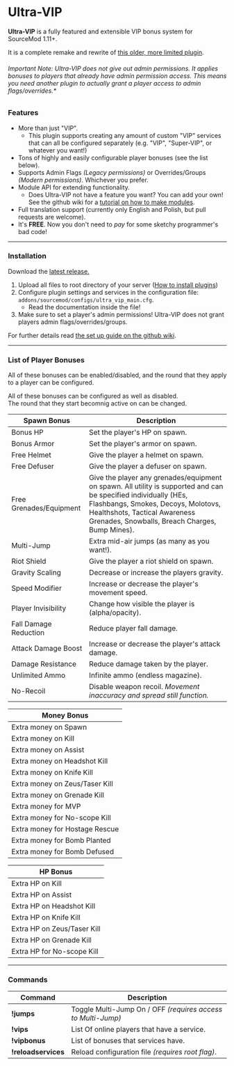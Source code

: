# Ultra-VIP

**Ultra-VIP** is a fully featured and extensible VIP bonus system for SourceMod 1.11+.

It is a complete remake and rewrite of [this older, more limited plugin](https://forums.alliedmods.net/showthread.php?t=320113 "older more disgusting plugin").  

###### Important Note: Ultra-VIP does not give out admin permissions. It applies bonuses to players that already have admin permission access. This means you need another plugin to actually grant a player access to admin flags/overrides.*


### Features
- More than just \"VIP\".
  - This plugin supports creating any amount of custom \"VIP\" services that can all be configured separately (e.g. \"VIP\", \"Super-VIP\", or whatever you want!)
- Tons of highly and easily configurable player bonuses (see the list below).
- Supports Admin Flags *(Legacy permissions)* or Overrides/Groups *(Modern permissions)*. Whichever you prefer.
- Module API for extending functionality.
  - Does Ultra-VIP not have a feature you want? You can add your own! See the github wiki for a [tutorial on how to make modules]().
- Full translation support (currently only English and Polish, but pull requests are welcome).
- It\'s **FREE**. Now you don\'t need to *pay* for some sketchy programmer\'s bad code!

------------

### Installation

Download the [latest release.](https://github.com/Mesharsky/Ultra-VIP/releases "Latest Release")  

1. Upload all files to root directory of your server ([How to install plugins](https://wiki.alliedmods.net/Managing_your_sourcemod_installation#Installing_Plugins "Installing Plugins"))
2. Configure plugin settings and services in the configuration file: `addons/sourcemod/configs/ultra_vip_main.cfg`.
    - Read the documentation inside the file!
3. Make sure to set a player\'s admin permissions! Ultra-VIP does not grant players admin flags/overrides/groups.

For further details read [the set up guide on the github wiki]().

------------

### List of Player Bonuses
All of these bonuses can be enabled/disabled, and the round that they apply to a player can be configured.  

All of these bonuses can be configured as well as disabled.  
The round that they start becomnig active on can be changed.

| Spawn Bonus | Description |
| --- | --- |
| Bonus HP | Set the player\'s HP on spawn. |
| Bonus Armor | Set the player\'s armor on spawn. |
| Free Helmet | Give the player a helmet on spawn. |
| Free Defuser | Give the player a defuser on spawn. |
| Free Grenades/Equipment | Give the player any grenades/equipment on spawn. All utility is supported and can be specified individually (HEs, Flashbangs, Smokes, Decoys, Molotovs, Healthshots, Tactical Awareness Grenades, Snowballs, Breach Charges, Bump Mines). |
| Multi-Jump | Extra mid-air jumps (as many as you want!). |
| Riot Shield | Give the player a riot shield on spawn. |
| Gravity Scaling | Decrease or increase the players gravity. |
| Speed Modifier | Increase or decrease the player\'s movement speed. |
| Player Invisibility | Change how visible the player is (alpha/opacity). |
| Fall Damage Reduction | Reduce player fall damage. |
| Attack Damage Boost | Increase or decrease the player\'s attack damage. |
| Damage Resistance | Reduce damage taken by the player. |
| Unlimited Ammo | Infinite ammo (endless magazine). |
| No-Recoil | Disable weapon recoil. *Movement inaccuracy and spread still function.* |  

| Money Bonus |
| --- |
| Extra money on Spawn |
| Extra money on Kill |
| Extra money on Assist |
| Extra money on Headshot Kill |
| Extra money on Knife Kill |
| Extra money on Zeus/Taser Kill |
| Extra money on Grenade Kill |
| Extra money for MVP |
| Extra money for No-scope Kill |
| Extra money for Hostage Rescue |
| Extra money for Bomb Planted |
| Extra money for Bomb Defused |  

| HP Bonus |
| --- |
| Extra HP on Kill |
| Extra HP on Assist |
| Extra HP on Headshot Kill |
| Extra HP on Knife Kill |
| Extra HP on Zeus/Taser Kill |
| Extra HP on Grenade Kill |
| Extra HP for No-scope Kill |  

------------

### Commands
| Command | Description |
| ------------ | ------------ |
| **!jumps** | Toggle Multi-Jump On / OFF *(requires access to Multi-Jump)* |
| **!vips** | List Of online players that have a service. |
| **!vipbonus** | List of  bonuses that services have. |
| **!reloadservices** | Reload configuration file *(requires root flag)*. |
